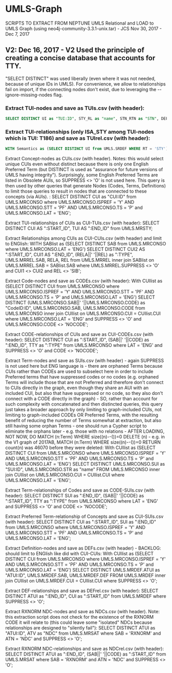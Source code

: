 # UMLS-Graph

SCRIPTS TO EXTRACT FROM NEPTUNE UMLS Relational and LOAD to UMLS Graph (using neo4j-community-3.3.1-unix.tar) - JCS Nov 30, 2017 - Dec 7, 2017

## V2: Dec 16, 2017 - V2 Used the principle of creating a concise database that accounts for TTY.
"SELECT DISTINCT" was used liberally (even where it was not needed, because of unique IDs in UMLS). For convenience, we allow to relationships fail on import, if the connecting nodes don't exist, due to leveraging the --ignore-missing-nodes flag.

### Extract TUI-nodes and save as TUIs.csv (with header):
```SQL
SELECT DISTINCT UI as "TUI:ID", STY_RL as "name", STN_RTN as "STN", DEF from UMLS.SRDEF where RT = 'STY';
```

### Extract TUI-relationships (only ISA_STY among TUI-nodes which is TUI: T186) and save as TUIrel.csv (with header):
```SQL
WITH Semantics as (SELECT DISTINCT UI from UMLS.SRDEF WHERE RT = 'STY') SELECT DISTINCT UI3 as ":END_ID", UI1 as ":START_ID" FROM UMLS.SRSTRE1 INNER JOIN Semantics ON UMLS.SRSTRE1.UI1 = Semantics.UI WHERE UI2 = 'T186';
```

Extract Concept-nodes as CUIs.csv (with header). Notes: this would select unique CUIs even without distinct because there is only one English Preferred Term (but DISTINCT is used as "assurance for future versions of UMLS having integrity"). Surprisingly, some English Preferred Terms are listed in Obsolete AUIs, so SUPPRESS <> 'O' is not used here. This query is then used by other queries that generate Nodes (Codes, Terms, Definitions) to limit those queries to result in nodes that are connected to these concepts (via AUIs). :
SELECT DISTINCT CUI as "CUI:ID" from UMLS.MRCONSO where UMLS.MRCONSO.ISPREF = 'Y' AND UMLS.MRCONSO.STT = 'PF' AND UMLS.MRCONSO.TS = 'P' and UMLS.MRCONSO.LAT = 'ENG';

Extract TUI-relationships of CUIs as CUI-TUIs.csv (with header):
SELECT DISTINCT CUI AS ":START_ID", TUI AS ":END_ID" from UMLS.MRSTY;

Extract Relationships among CUIs as CUI-CUIs.csv (with header) and limit to ENGlish: 
WITH SABlist as (SELECT DISTINCT SAB from UMLS.MRCONSO where UMLS.MRCONSO.LAT = 'ENG') SELECT DISTINCT CUI2 AS ":START_ID", CUI1 AS ":END_ID", (RELA||' '||REL) as ":TYPE", UMLS.MRREL.SAB, RELA, REL from UMLS.MRREL inner join SABlist on UMLS.MRREL.SAB = SABlist.SAB where UMLS.MRREL.SUPPRESS <> 'O' and CUI1 <> CUI2 and REL <> 'SIB';

Extract Code-nodes and save as CODEs.csv (with header):
With CUIlist as (SELECT DISTINCT CUI from UMLS.MRCONSO where UMLS.MRCONSO.ISPREF = 'Y' AND UMLS.MRCONSO.STT = 'PF' AND UMLS.MRCONSO.TS = 'P' and UMLS.MRCONSO.LAT = 'ENG') SELECT DISTINCT (UMLS.MRCONSO.SAB||' '||UMLS.MRCONSO.CODE) as "CodeID:ID", UMLS.MRCONSO.SAB, UMLS.MRCONSO.CODE from UMLS.MRCONSO inner join CUIlist on UMLS.MRCONSO.CUI = CUIlist.CUI where UMLS.MRCONSO.LAT = 'ENG' and SUPPRESS <> 'O' and UMLS.MRCONSO.CODE <> 'NOCODE';

Extract CODE-relationships of CUIs and save as CUI-CODEs.csv (with header):
SELECT DISTINCT CUI as ":START_ID", (SAB||' '||CODE) as ":END_ID", TTY as ":TYPE" from UMLS.MRCONSO where LAT = 'ENG' and SUPPRESS <> 'O' and CODE <> 'NOCODE';

Extract Term-nodes and save as SUIs.csv (with header) - again SUPPRESS is not used here but ENG language is - there are orphaned Terms because CUIs rather than CODEs are used to subselect here in order to include Preferred terms that have suppressed codes or no codes (e.g. orphaned Terms will include those that are not Preferred and therefore don't connect to CUIs directly in the graph, even though they share an AUI with an included CUI, but also that have suppressed or no code, so they also don't connect with a CODE directly in the graph) - SO, rather than account for such complexity with concatenated and then distincted queries, this query just takes a broader approach by only limiting to graph-included CUIs, not limiting to graph-included CODEs OR Preferred Terms, with the resulting benefit of reducing the number of Terms somewhat at extraction, but also still having some orphan Terms - one should run a Cypher script to eliminate the orphans later - e.g. those with no relations - AFTER LOADING, NOT NOW, DO MATCH (n:Term) WHERE size((n)--())=0 DELETE (n) - e.g. in the V1 graph of 2017AB, MATCH (n:Term) WHERE size((n)--())=0 RETURN count(n) was 46070 before they were deleted:
With CUIlist as (SELECT DISTINCT CUI from UMLS.MRCONSO where UMLS.MRCONSO.ISPREF = 'Y' AND UMLS.MRCONSO.STT = 'PF' AND UMLS.MRCONSO.TS = 'P' and UMLS.MRCONSO.LAT = 'ENG') SELECT DISTINCT UMLS.MRCONSO.SUI as "SUI:ID", UMLS.MRCONSO.STR as "name" FROM UMLS.MRCONSO inner join CUIlist on UMLS.MRCONSO.CUI = CUIlist.CUI where UMLS.MRCONSO.LAT = 'ENG';

Extract Term-relationships of Codes and save as CODE-SUIs.csv (with header):
SELECT DISTINCT SUI as ":END_ID", (SAB||' '||CODE) as ":START_ID", TTY as ":TYPE" from UMLS.MRCONSO where LAT = 'ENG' and SUPPRESS <> 'O' and CODE <> 'NOCODE';

Extract Preferred Term-relationship of Concepts and save as CUI-SUIs.csv (with header):
SELECT DISTINCT CUI as ":START_ID", SUI as ":END_ID" from UMLS.MRCONSO where UMLS.MRCONSO.ISPREF = 'Y' AND UMLS.MRCONSO.STT = 'PF' AND UMLS.MRCONSO.TS = 'P' and UMLS.MRCONSO.LAT = 'ENG';

Extract Definition-nodes and save as DEFs.csv (with header) - BACKLOG: should limit to ENGlish like did with CUI-CUIs:
With CUIlist as (SELECT DISTINCT CUI from UMLS.MRCONSO where UMLS.MRCONSO.ISPREF = 'Y' AND UMLS.MRCONSO.STT = 'PF' AND UMLS.MRCONSO.TS = 'P' and UMLS.MRCONSO.LAT = 'ENG') SELECT DISTINCT UMLS.MRDEF.ATUI as "ATUI:ID", UMLS.MRDEF.SAB, UMLS.MRDEF.DEF FROM UMLS.MRDEF inner join CUIlist on UMLS.MRDEF.CUI = CUIlist.CUI where SUPPRESS <> 'O';

Extract DEF-relationships and save as DEFrel.csv (with header):
SELECT DISTINCT ATUI as ":END_ID", CUI as ":START_ID" from UMLS.MRDEF where SUPPRESS <> 'O';

Extract RXNORM NDC-nodes and save as NDCs.csv (with header). Note: this extraction script does not check for the existence of the RXNORM CODE it will relate to (this could leave some "isolated" NDCs because relationships are designed to "silently fail"):
SELECT DISTINCT ATUI as "ATUI:ID", ATV as "NDC" from UMLS.MRSAT where SAB = 'RXNORM' and ATN = 'NDC' and SUPPRESS <> 'O';

Extract RXNORM NDC-relationships and save as NDCrel.csv (with header):
SELECT DISTINCT ATUI as ":END_ID", (SAB||' '||CODE) as ":START_ID" from UMLS.MRSAT where SAB = 'RXNORM' and ATN = 'NDC' and SUPPRESS <> 'O';
